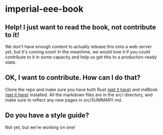# imperial-eee-book

## Help! I just want to read the book, not contribute to it!
We don't have enough content to actually release this onto a web server yet, but it's coming soon!
In the meantime, we would love it if you could contribute to it in some capacity and help us get this to a production-ready state.

## OK, I want to contribute. How can I do that?
Clone the repo and make sure you have both Rust [(get it here)](https://www.rust-lang.org/tools/install)  and mdBook [(get it here)](https://rust-lang.github.io/mdBook/guide/installation.html) installed. All the markdown files are in the src/ directory, and make sure to reflect any new pages in src/SUMMARY.md.

## Do you have a style guide?
Not yet, but we're working on one!
